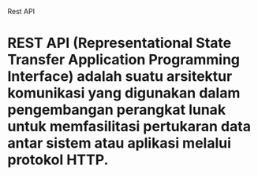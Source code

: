 Rest API

# REST API (Representational State Transfer Application Programming Interface) adalah suatu arsitektur komunikasi yang digunakan dalam pengembangan perangkat lunak untuk memfasilitasi pertukaran data antar sistem atau aplikasi melalui protokol HTTP. 

# 